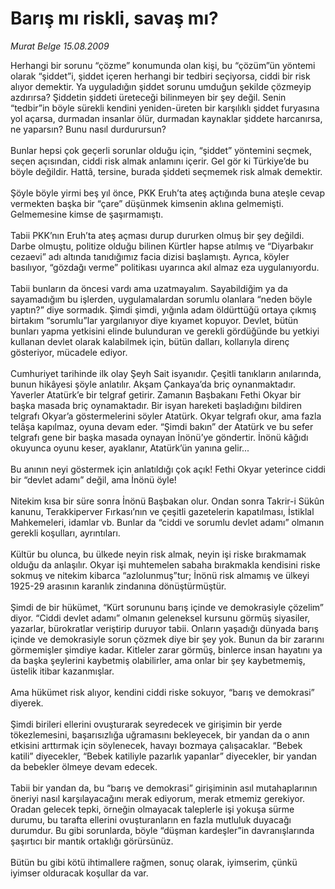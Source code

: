 # Barış mı riskli, savaş mı?

*Murat Belge 15.08.2009*

<div class="taraf_structure_2col_1zq">
<div class="margen_n">



 <p>Herhangi bir sorunu “çözme” konumunda olan kişi, bu “çözüm”ün yöntemi olarak “şiddet”i, şiddet içeren herhangi bir tedbiri seçiyorsa, ciddi bir risk alıyor demektir. Ya uyguladığın şiddet sorunu umduğun şekilde çözmeyip azdırırsa? Şiddetin şiddeti üreteceği bilinmeyen bir şey değil. Senin “tedbir”in böyle sürekli kendini yeniden-üreten bir karşılıklı şiddet furyasına yol açarsa, durmadan insanlar ölür, durmadan kaynaklar şiddete harcanırsa, ne yaparsın? Bunu nasıl durdurursun? <br/><br/>Bunlar hepsi çok geçerli sorunlar olduğu için, “şiddet” yöntemini seçmek, seçen açısından, ciddi risk almak anlamını içerir. Gel gör ki Türkiye’de bu böyle değildir. Hattâ, tersine, burada şiddeti seçmemek risk almak demektir. <br/><br/>Şöyle böyle yirmi beş yıl önce, PKK Eruh’ta ateş açtığında buna ateşle cevap vermekten başka bir “çare” düşünmek kimsenin aklına gelmemişti. Gelmemesine kimse de şaşırmamıştı. <br/><br/>Tabii PKK’nın Eruh’ta ateş açması durup dururken olmuş bir şey değildi. Darbe olmuştu, politize olduğu bilinen Kürtler hapse atılmış ve “Diyarbakır cezaevi” adı altında tanıdığımız facia dizisi başlamıştı. Ayrıca, köyler basılıyor, “gözdağı verme” politikası uyarınca akıl almaz eza uygulanıyordu. <br/><br/>Tabii bunların da öncesi vardı ama uzatmayalım. Sayabildiğim ya da sayamadığım bu işlerden, uygulamalardan sorumlu olanlara “neden böyle yaptın?” diye sormadık. Şimdi şimdi, yığınla adam öldürttüğü ortaya çıkmış birtakım “sorumlu”lar yargılanıyor diye kıyamet kopuyor. Devlet, bütün bunları yapma yetkisini elinde bulunduran ve gerekli gördüğünde bu yetkiyi kullanan devlet olarak kalabilmek için, bütün dalları, kollarıyla direnç gösteriyor, mücadele ediyor. <br/><br/>Cumhuriyet tarihinde ilk olay Şeyh Sait isyanıdır. Çeşitli tanıkların anılarında, bunun hikâyesi şöyle anlatılır. Akşam Çankaya’da briç oynanmaktadır. Yaverler Atatürk’e bir telgraf getirir. Zamanın Başbakanı Fethi Okyar bir başka masada briç oynamaktadır. Bir isyan hareketi başladığını bildiren telgrafı Okyar’a göstermelerini söyler Atatürk. Okyar telgrafı okur, ama fazla telâşa kapılmaz, oyuna devam eder. “Şimdi bakın” der Atatürk ve bu sefer telgrafı gene bir başka masada oynayan İnönü’ye göndertir. İnönü kâğıdı okuyunca oyunu keser, ayaklanır, Atatürk’ün yanına gelir... <br/><br/>Bu anının neyi göstermek için anlatıldığı çok açık! Fethi Okyar yeterince ciddi bir “devlet adamı” değil, ama İnönü öyle!<br/><br/>Nitekim kısa bir süre sonra İnönü Başbakan olur. Ondan sonra Takrir-i Sükûn kanunu, Terakkiperver Fırkası’nın ve çeşitli gazetelerin kapatılması, İstiklal Mahkemeleri, idamlar vb. Bunlar da “ciddi ve sorumlu devlet adamı” olmanın gerekli koşulları, ayrıntıları. <br/><br/>Kültür bu olunca, bu ülkede neyin risk almak, neyin işi riske bırakmamak olduğu da anlaşılır. Okyar işi muhtemelen sabaha bırakmakla kendisini riske sokmuş ve nitekim kibarca “azlolunmuş”tur; İnönü risk almamış ve ülkeyi 1925-29 arasının karanlık zindanına dönüştürmüştür. <br/><br/>Şimdi de bir hükümet, “Kürt sorununu barış içinde ve demokrasiyle çözelim” diyor. “Ciddi devlet adamı” olmanın geleneksel kursunu görmüş siyasiler, yazarlar, bürokratlar veriştirip duruyor tabii. Onların yaşadığı dünyada barış içinde ve demokrasiyle sorun çözmek diye bir şey yok. Bunun da bir zararını görmemişler şimdiye kadar. Kitleler zarar görmüş, binlerce insan hayatını ya da başka şeylerini kaybetmiş olabilirler, ama onlar bir şey kaybetmemiş, üstelik itibar kazanmışlar. <br/><br/>Ama hükümet risk alıyor, kendini ciddi riske sokuyor, “barış ve demokrasi” diyerek. <br/><br/>Şimdi birileri ellerini ovuşturarak seyredecek ve girişimin bir yerde tökezlemesini, başarısızlığa uğramasını bekleyecek, bir yandan da o anın etkisini arttırmak için söylenecek, havayı bozmaya çalışacaklar. “Bebek katili” diyecekler, “Bebek katiliyle pazarlık yapanlar” diyecekler, bir yandan da bebekler ölmeye devam edecek. <br/><br/>Tabii bir yandan da, bu “barış ve demokrasi” girişiminin asıl mutahaplarının öneriyi nasıl karşılayacağını merak ediyorum, merak etmemiz gerekiyor. Oradan gelecek tepki, örneğin olmayacak taleplerle işi yokuşa sürme durumu, bu tarafta ellerini ovuşturanların en fazla mutluluk duyacağı durumdur. Bu gibi sorunlarda, böyle “düşman kardeşler”in davranışlarında şaşırtıcı bir mantık ortaklığı görürsünüz. <br/><br/>Bütün bu gibi kötü ihtimallere rağmen, sonuç olarak, iyimserim, çünkü iyimser olduracak koşullar da var.</p>
<br/>
<br/>
<br/>



<br/>


<div id="taraf_not">
</div>

</div>


</div>
